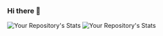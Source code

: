 ### Hi there 👋

![Your Repository's Stats](https://github-readme-stats.vercel.app/api?username=yolateng0&show_icons=true)
![Your Repository's Stats](https://github-readme-stats.vercel.app/api/top-langs/?username=yolateng0&theme=blue-green)
<!--
**yolateng0/yolateng0** is a ✨ _special_ ✨ repository because its `README.md` (this file) appears on your GitHub profile.

Here are some ideas to get you started:

- 🔭 I’m currently working on ...
- 🌱 I’m currently learning ...
- 👯 I’m looking to collaborate on ...
- 🤔 I’m looking for help with ...
- 💬 Ask me about ...
- 📫 How to reach me: ...
- 😄 Pronouns: ...
- ⚡ Fun fact: ...
-->
